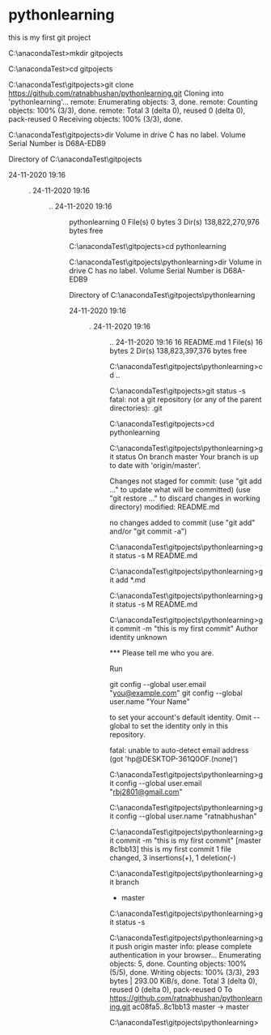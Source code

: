# pythonlearning

this  is my first git project



C:\anacondaTest>mkdir gitpojects

C:\anacondaTest>cd gitpojects

C:\anacondaTest\gitpojects>git clone https://github.com/ratnabhushan/pythonlearning.git
Cloning into 'pythonlearning'...
remote: Enumerating objects: 3, done.
remote: Counting objects: 100% (3/3), done.
remote: Total 3 (delta 0), reused 0 (delta 0), pack-reused 0
Receiving objects: 100% (3/3), done.

C:\anacondaTest\gitpojects>dir
 Volume in drive C has no label.
 Volume Serial Number is D68A-EDB9

 Directory of C:\anacondaTest\gitpojects

24-11-2020  19:16    <DIR>          .
24-11-2020  19:16    <DIR>          ..
24-11-2020  19:16    <DIR>          pythonlearning
               0 File(s)              0 bytes
               3 Dir(s)  138,822,270,976 bytes free

C:\anacondaTest\gitpojects>cd pythonlearning

C:\anacondaTest\gitpojects\pythonlearning>dir
 Volume in drive C has no label.
 Volume Serial Number is D68A-EDB9

 Directory of C:\anacondaTest\gitpojects\pythonlearning

24-11-2020  19:16    <DIR>          .
24-11-2020  19:16    <DIR>          ..
24-11-2020  19:16                16 README.md
               1 File(s)             16 bytes
               2 Dir(s)  138,823,397,376 bytes free

C:\anacondaTest\gitpojects\pythonlearning>cd ..

C:\anacondaTest\gitpojects>git status -s
fatal: not a git repository (or any of the parent directories): .git

C:\anacondaTest\gitpojects>cd pythonlearning

C:\anacondaTest\gitpojects\pythonlearning>git status
On branch master
Your branch is up to date with 'origin/master'.

Changes not staged for commit:
  (use "git add <file>..." to update what will be committed)
  (use "git restore <file>..." to discard changes in working directory)
        modified:   README.md

no changes added to commit (use "git add" and/or "git commit -a")

C:\anacondaTest\gitpojects\pythonlearning>git status -s
 M README.md

C:\anacondaTest\gitpojects\pythonlearning>git add *.md

C:\anacondaTest\gitpojects\pythonlearning>git status -s
M  README.md

C:\anacondaTest\gitpojects\pythonlearning>git commit -m "this is my first commit"
Author identity unknown

*** Please tell me who you are.

Run

  git config --global user.email "you@example.com"
  git config --global user.name "Your Name"

to set your account's default identity.
Omit --global to set the identity only in this repository.

fatal: unable to auto-detect email address (got 'hp@DESKTOP-361Q0OF.(none)')

C:\anacondaTest\gitpojects\pythonlearning>git config --global user.email "rbj2801@gmail.com"

C:\anacondaTest\gitpojects\pythonlearning>git config --global user.name "ratnabhushan"

C:\anacondaTest\gitpojects\pythonlearning>git commit -m "this is my first commit"
[master 8c1bb13] this is my first commit
 1 file changed, 3 insertions(+), 1 deletion(-)

C:\anacondaTest\gitpojects\pythonlearning>git branch
* master

C:\anacondaTest\gitpojects\pythonlearning>git status -s

C:\anacondaTest\gitpojects\pythonlearning>git push origin master
info: please complete authentication in your browser...
Enumerating objects: 5, done.
Counting objects: 100% (5/5), done.
Writing objects: 100% (3/3), 293 bytes | 293.00 KiB/s, done.
Total 3 (delta 0), reused 0 (delta 0), pack-reused 0
To https://github.com/ratnabhushan/pythonlearning.git
   ac08fa5..8c1bb13  master -> master

C:\anacondaTest\gitpojects\pythonlearning>

